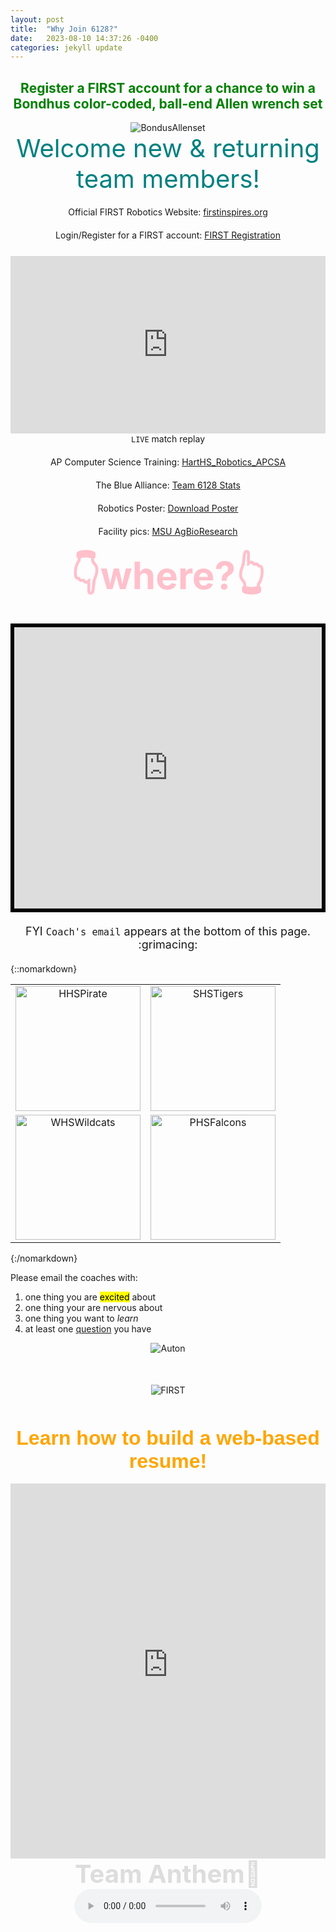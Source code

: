 ```yaml
---
layout: post
title:  "Why Join 6128?"
date:   2023-08-10 14:37:26 -0400
categories: jekyll update
---
```

<div style="text-align: center;">
  <h2 style="color: green;">Register a FIRST account for a chance to win a Bondhus color-coded, ball-end Allen wrench set</h2>
</div>

<div style="text-align: center;">
  <img src="https://3989ac5bcbe1edfc864a-0a7f10f87519dba22d2dbc6233a731e5.ssl.cf2.rackcdn.com/bondhus42/72-dpi-graphics/colorguard/69637_copy2.png" alt="BondusAllenset">
</div>

<div style="text-align: center; margin-bottom: 20px;">
  <span style="display: block; font-size: 40px; color: #008080;">
    Welcome new & returning team members!
  </span>
</div>

<!--
<head>
  <style>
    .break-item {
      margin: 20px 0 !important;
    }
  </style>
</head>
-->

<div style="text-align: center;">
  <div style="padding-bottom: 20px;">
    Official FIRST Robotics Website: <a href="https://www.firstinspires.org/robotics/frc">firstinspires.org</a><br>
  </div>
  <div style="padding-bottom: 25px;">
    Login/Register for a FIRST account: <a href="https://login2.firstinspires.org/Account/Login">FIRST Registration</a><br>
  </div>
  <div style="display: flex; justify-content: center;">
    <div style="max-width: 100%; width: 100%; position: relative; padding-bottom: 56.25%;">
      <iframe src="https://www.youtube.com/embed/C77dCZUTUpo" frameborder="0" allowfullscreen style="position: absolute; top: 0; left: 0; width: 100%; height: 100%;"></iframe>
    </div>
  </div>
  <div style="padding-bottom: 20px;">
    <code>LIVE</code> match replay<br>
  </div>
  <div style="padding-bottom: 20px;">
    AP Computer Science Training: <a href="https://runestone.academy/ns/books/published/HartHS_APCSA_FRC24/index.html">HartHS_Robotics_APCSA</a><br>
  </div>
  <div style="padding-bottom: 20px;">
    The Blue Alliance: <a href="https://www.thebluealliance.com/team/6128">Team 6128 Stats</a><br>
  </div>
  <div style="padding-bottom: 20px;">
    Robotics Poster: <a href="https://drive.google.com/file/d/1ncob92Pq0ILPDAlG7XROPMt_NxwRxsf3/view?usp=sharing">Download Poster</a><br>
  </div>
  <div style="padding-bottom: 20px;">
    Facility pics: <a href="https://drive.google.com/drive/folders/1x9UObfBQId2rwInRlrZxavEPQuLbMj_R?usp=sharing">MSU AgBioResearch</a><br>
  </div>
</div>

<div style="text-align: center;">
  <h3 style="color: pink; font-size: 60px; margin: 0; font-weight: bold;">👇where?👆</h3><br>
</div>

<div style="display: flex; justify-content: center; margin-bottom: 20px;">
  <iframe src="https://www.google.com/maps/embed?pb=!1m14!1m8!1m3!1d11530.621704532181!2d-86.37018675933841!3d43.73848451891624!3m2!1i1024!2i768!4f13.1!3m3!1m2!1s0x881c0784c753ce87%3A0x119a6d0133cc6700!2sMichigan%20State%20University%20AgBioResearch%20West%20Central%20Michigan%20Research%20and%20Extension%20Center!5e0!3m2!1sen!2sus!4v1691718293562!5m2!1sen!2sus" width="600" height="450" style="border:6px solid black;" allowfullscreen="" loading="lazy" referrerpolicy="no-referrer-when-downgrade"></iframe>
</div>

<div style="text-align: center; margin-bottom: 20px;">
  <span style="display: block; font-size: 18px;">
    FYI <code>Coach's email</code> appears at the bottom of this page. :grimacing:
  </span>
</div>

{::nomarkdown}
<table style="width:100%; text-align:center; border-collapse: collapse; border: none;">
  <tr>
    <td style="border-radius: 10px; overflow: hidden;">
      <img src="https://s3-us-west-2.amazonaws.com/sportshub2-uploads-prod/files/sites/893/2018/09/26151545/HPS_Pirate_RGB.png" alt="HHSPirate" width="200">
    </td>
    <td style="border-radius: 10px; overflow: hidden;">
      <img src="https://s3-us-west-2.amazonaws.com/sportshub2-uploads-prod/files/sites/1583/2017/08/02153836/517.png" alt="SHSTigers" width="200">
    </td>
  </tr>
  <tr>
    <td style="border-radius: 10px; overflow: hidden;">
      <img src="https://walkervillewildcats.com/wp-content/uploads/2018/11/Wildcat4.png" alt="WHSWildcats" width="200">
    </td>
    <td style="border-radius: 10px; overflow: hidden;">
      <img src="https://cmsv2-assets.apptegy.net/uploads/2721/logo/3009/logo.png" alt="PHSFalcons" width="200">
    </td>
  </tr>
</table>
{:/nomarkdown}

Please email the coaches with:
<ol>
  <li>one thing you are <mark>excited</mark> about</li>
  <li>one thing your are nervous about</li>
  <li>one thing you want to <em>learn</em></li>
  <li>at least one <span style="text-decoration: underline;">question</span> you have</li>
</ol>
<div style="display: flex; justify-content: center; margin-bottom: 50px;">
  <img src="https://www.chiefdelphi.com/uploads/default/original/3X/2/c/2c8ea0c8df7a9f0cd14aa04289ad8b23d94a3e06.gif" alt="Auton">
</div>

<div style="display: flex; justify-content: center; margin-bottom: 50px;">
  <img src="https://seekvectorlogo.net/wp-content/uploads/2019/03/first-robotics-competition-vector-logo.png" alt="FIRST">
</div>

<div style="text-align: center;">
  <h4 style="color: orange; font-family: Arial, sans-serif; font-size: 32px; margin-bottom: 0; font-weight: bold;">Learn how to build a web-based resume!</h4><br>
  <iframe src="https://resume-template.joelglovier.com/" width="100%" height="600" frameborder="0" style="margin: 0 auto;"></iframe>
</div>

<div style="text-align: center; padding-bottom: 5px;">
  <span style="display: block; font-size: 40px; color: #DDDDDD; font-weight: bold;">
    Team Anthem🎵<br>
  </span>
  <audio controls loop>
    <source src="{{ site.baseurl }}/assets/audio/RR.wav" type="audio/wav">
    Your browser does not support the audio element.
  </audio>
</div>

<!--
<div style="display: flex; justify-content: center;">
  <h4 style="color: orange; font-family: Arial, sans-serif; font-size: 32px; margin-bottom: 0;">Learn how to build a web-based resume!</h4><br>
  <iframe src="https://resume-template.joelglovier.com/" width="100%" height="600" frameborder="0"></iframe>
</div>
-->

[firstinspires]: https://www.firstinspires.org/robotics/frc
[firstreg]: https://login2.firstinspires.org/Account/Login
[Qual78]: https://www.thebluealliance.com/match/2023miwmi_qm78
[APCSA]: https://runestone.academy/ns/books/published/HartHS_APCSA_FRC24/index.html
[MSU]: https://drive.google.com/drive/folders/1x9UObfBQId2rwInRlrZxavEPQuLbMj_R?usp=sharing
[TBA]: https://www.thebluealliance.com/team/6128
[FRCPoster]: https://drive.google.com/file/d/1ncob92Pq0ILPDAlG7XROPMt_NxwRxsf3/view?usp=sharing
